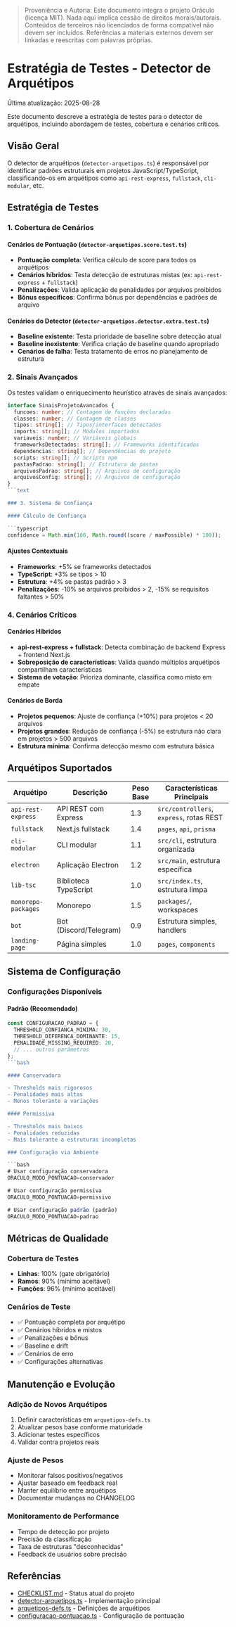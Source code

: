 > Proveniência e Autoria: Este documento integra o projeto Oráculo (licença MIT).
> Nada aqui implica cessão de direitos morais/autorais.
> Conteúdos de terceiros não licenciados de forma compatível não devem ser incluídos.
> Referências a materiais externos devem ser linkadas e reescritas com palavras próprias.

# Estratégia de Testes - Detector de Arquétipos

Última atualização: 2025-08-28

Este documento descreve a estratégia de testes para o detector de arquétipos, incluindo abordagem de testes, cobertura e cenários críticos.

## Visão Geral

O detector de arquétipos (`detector-arquetipos.ts`) é responsável por identificar padrões estruturais em projetos JavaScript/TypeScript, classificando-os em arquétipos como `api-rest-express`, `fullstack`, `cli-modular`, etc.

## Estratégia de Testes

### 1. Cobertura de Cenários

#### Cenários de Pontuação (`detector-arquetipos.score.test.ts`)

- **Pontuação completa**: Verifica cálculo de score para todos os arquétipos
- **Cenários híbridos**: Testa detecção de estruturas mistas (ex: `api-rest-express` + `fullstack`)
- **Penalizações**: Valida aplicação de penalidades por arquivos proibidos
- **Bônus específicos**: Confirma bônus por dependências e padrões de arquivo

#### Cenários do Detector (`detector-arquetipos.detector.extra.test.ts`)

- **Baseline existente**: Testa prioridade de baseline sobre detecção atual
- **Baseline inexistente**: Verifica criação de baseline quando apropriado
- **Cenários de falha**: Testa tratamento de erros no planejamento de estrutura

### 2. Sinais Avançados

Os testes validam o enriquecimento heurístico através de sinais avançados:

````typescript
interface SinaisProjetoAvancados {
  funcoes: number; // Contagem de funções declaradas
  classes: number; // Contagem de classes
  tipos: string[]; // Tipos/interfaces detectados
  imports: string[]; // Módulos importados
  variaveis: number; // Variáveis globais
  frameworksDetectados: string[]; // Frameworks identificados
  dependencias: string[]; // Dependências do projeto
  scripts: string[]; // Scripts npm
  pastasPadrao: string[]; // Estrutura de pastas
  arquivosPadrao: string[]; // Arquivos de configuração
  arquivosConfig: string[]; // Arquivos de configuração
}
```text

### 3. Sistema de Confiança

#### Cálculo de Confiança

```typescript
confidence = Math.min(100, Math.round((score / maxPossible) * 100));
````

#### Ajustes Contextuais

- **Frameworks**: +5% se frameworks detectados
- **TypeScript**: +3% se tipos > 10
- **Estrutura**: +4% se pastas padrão > 3
- **Penalizações**: -10% se arquivos proibidos > 2, -15% se requisitos faltantes > 50%

### 4. Cenários Críticos

#### Cenários Híbridos

- **api-rest-express + fullstack**: Detecta combinação de backend Express + frontend Next.js
- **Sobreposição de características**: Valida quando múltiplos arquétipos compartilham características
- **Sistema de votação**: Prioriza dominante, classifica como misto em empate

#### Cenários de Borda

- **Projetos pequenos**: Ajuste de confiança (+10%) para projetos < 20 arquivos
- **Projetos grandes**: Redução de confiança (-5%) se estrutura não clara em projetos > 500 arquivos
- **Estrutura mínima**: Confirma detecção mesmo com estrutura básica

## Arquétipos Suportados

| Arquétipo           | Descrição              | Peso Base | Características Principais               |
| ------------------- | ---------------------- | --------- | ---------------------------------------- |
| `api-rest-express`  | API REST com Express   | 1.3       | `src/controllers`, `express`, rotas REST |
| `fullstack`         | Next.js fullstack      | 1.4       | `pages`, `api`, `prisma`                 |
| `cli-modular`       | CLI modular            | 1.1       | `src/cli`, estrutura organizada          |
| `electron`          | Aplicação Electron     | 1.2       | `src/main`, estrutura específica         |
| `lib-tsc`           | Biblioteca TypeScript  | 1.0       | `src/index.ts`, estrutura limpa          |
| `monorepo-packages` | Monorepo               | 1.5       | `packages/`, workspaces                  |
| `bot`               | Bot (Discord/Telegram) | 0.9       | Estrutura simples, handlers              |
| `landing-page`      | Página simples         | 1.0       | `pages`, `components`                    |

## Sistema de Configuração

### Configurações Disponíveis

#### Padrão (Recomendado)

````typescript
const CONFIGURACAO_PADRAO = {
  THRESHOLD_CONFIANCA_MINIMA: 30,
  THRESHOLD_DIFERENCA_DOMINANTE: 15,
  PENALIDADE_MISSING_REQUIRED: 20,
  // ... outros parâmetros
};
```bash

#### Conservadora

- Thresholds mais rigorosos
- Penalidades mais altas
- Menos tolerante a variações

#### Permissiva

- Thresholds mais baixos
- Penalidades reduzidas
- Mais tolerante a estruturas incompletas

### Configuração via Ambiente

```bash
# Usar configuração conservadora
ORACULO_MODO_PONTUACAO=conservador

# Usar configuração permissiva
ORACULO_MODO_PONTUACAO=permissivo

# Usar configuração padrão (padrão)
ORACULO_MODO_PONTUACAO=padrao
````

## Métricas de Qualidade

### Cobertura de Testes

- **Linhas**: 100% (gate obrigatório)
- **Ramos**: 90% (mínimo aceitável)
- **Funções**: 96% (mínimo aceitável)

### Cenários de Teste

- ✅ Pontuação completa por arquétipo
- ✅ Cenários híbridos e mistos
- ✅ Penalizações e bônus
- ✅ Baseline e drift
- ✅ Cenários de erro
- ✅ Configurações alternativas

## Manutenção e Evolução

### Adição de Novos Arquétipos

1. Definir características em `arquetipos-defs.ts`
2. Atualizar pesos base conforme maturidade
3. Adicionar testes específicos
4. Validar contra projetos reais

### Ajuste de Pesos

- Monitorar falsos positivos/negativos
- Ajustar baseado em feedback real
- Manter equilíbrio entre arquétipos
- Documentar mudanças no CHANGELOG

### Monitoramento de Performance

- Tempo de detecção por projeto
- Precisão da classificação
- Taxa de estruturas "desconhecidas"
- Feedback de usuários sobre precisão

## Referências

- [CHECKLIST.md](../CHECKLIST.md) - Status atual do projeto
- [detector-arquetipos.ts](../../src/analistas/detector-arquetipos.ts) - Implementação principal
- [arquetipos-defs.ts](../../src/analistas/arquetipos-defs.ts) - Definições de arquétipos
- [configuracao-pontuacao.ts](../../src/analistas/configuracao-pontuacao.ts) - Configuração de pontuação
